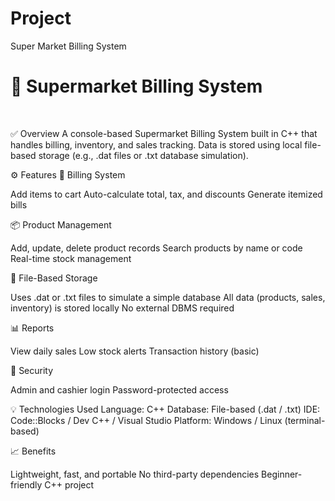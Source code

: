 # Project
Super Market Billing System
<br>
# 🛒 Supermarket Billing System
<br>

✅ Overview
A console-based Supermarket Billing System built in C++ that handles billing, inventory, and sales tracking. Data is stored using local file-based storage (e.g., .dat files or .txt database simulation).
<br>

⚙️ Features
🧾 Billing System

Add items to cart
Auto-calculate total, tax, and discounts
Generate itemized bills

📦 Product Management

Add, update, delete product records
Search products by name or code
Real-time stock management

💽 File-Based Storage

Uses .dat or .txt files to simulate a simple database
All data (products, sales, inventory) is stored locally
No external DBMS required

📊 Reports

View daily sales
Low stock alerts
Transaction history (basic)

🔐 Security

Admin and cashier login
Password-protected access

💡 Technologies Used
Language: C++
Database: File-based (.dat / .txt)
IDE: Code::Blocks / Dev C++ / Visual Studio
Platform: Windows / Linux (terminal-based)

📈 Benefits

Lightweight, fast, and portable
No third-party dependencies
Beginner-friendly C++ project





